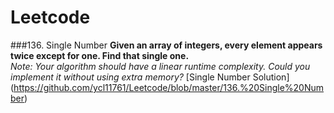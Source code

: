# Leetcode

###136. Single Number
**Given an array of integers, every element appears twice except for one. Find that single one.**                   
*Note: Your algorithm should have a linear runtime complexity. Could you implement it without using extra memory?*
[Single Number Solution] (https://github.com/ycl11761/Leetcode/blob/master/136.%20Single%20Number)
